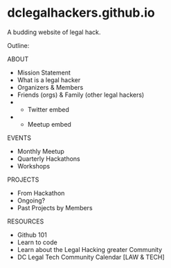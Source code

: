dclegalhackers.github.io
========================

A budding website of legal hack. 

Outline:

ABOUT
* Mission Statement 
* What is a legal hacker
* Organizers & Members 
* Friends (orgs) & Family (other legal hackers)
* + Twitter embed
* + Meetup embed 

EVENTS 
* Monthly Meetup 
* Quarterly Hackathons 
* Workshops 

PROJECTS
* From Hackathon
* Ongoing?
* Past Projects by Members 

RESOURCES
* Github 101 
* Learn to code
* Learn about the Legal Hacking greater Community
* DC Legal Tech Community Calendar [LAW & TECH]
